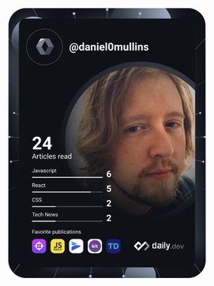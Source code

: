 <a href="https://app.daily.dev/daniel0mullins"><img src="https://github.com/daniel0mullins/daniel0mullins/blob/main/devcard.svg" width="400" alt="Daniel Mullins' Dev Card"/></a>

<!--
**daniel0mullins/daniel0mullins** is a ✨ _special_ ✨ repository because its `README.md` (this file) appears on your GitHub profile.

Here are some ideas to get you started:

- 🔭 I’m currently working on ...
- 🌱 I’m currently learning ...
- 👯 I’m looking to collaborate on ...
- 🤔 I’m looking for help with ...
- 💬 Ask me about ...
- 📫 How to reach me: ...
- 😄 Pronouns: ...
- ⚡ Fun fact: ...
-->
